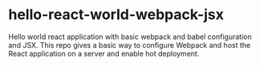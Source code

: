 # hello-react-world-webpack-jsx
Hello world react application with basic webpack and babel configuration and JSX. 
  This repo gives a basic way to configure Webpack and host the React application on a server and enable hot deployment.
  
